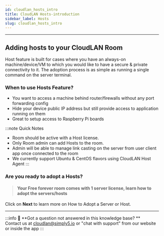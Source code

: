 ```yaml
---
id: cloudlan_hosts_intro
title: CloudLAN Hosts-introduction
sidebar_label: Hosts
slug: cloudlan_hosts_intro
---
```


---
## Adding hosts to your CloudLAN Room
Host feature is built for cases where you have an always-on machine/device/VM to which you would like to have a secure & private connectivity to it. The adoption process is as simple as running a single command on the server terminal. 

### When to use Hosts Feature?

- You want to access a machine behind router/firewalls without any port forwarding config
- Hide your device public IP address but still provide access to application running on them
- Great to setup access to Raspberry Pi boards

:::note Quick Notes
- Room should be active with a Host license.
- Only Room admin can add Hosts to the room.
- Admin will be able to manage link casting on the server from user client app once connected to the room
- We currently support Ubuntu & CentOS flavors using CloudLAN Host Agent
:::
### **Are you ready to adopt a Hosts?**

 > #### Your Free forever room comes with 1 server license, learn how to adopt the servers/hosts

Click on **Next** to learn more on How to Adopt a Server or Host.

---

:::info
:information_desk_person: **Got a question not answered in this knowledge base? ** <br />
Contact us at [cloudlan@simply5.io](mailto:cloudlan@simply5.io) or "chat with support" from our website or inside the app
:::